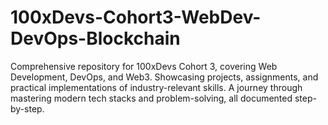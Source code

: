 # 100xDevs-Cohort3-WebDev-DevOps-Blockchain
 Comprehensive repository for 100xDevs Cohort 3, covering Web Development, DevOps, and Web3. Showcasing projects, assignments, and practical implementations of industry-relevant skills. A journey through mastering modern tech stacks and problem-solving, all documented step-by-step.

